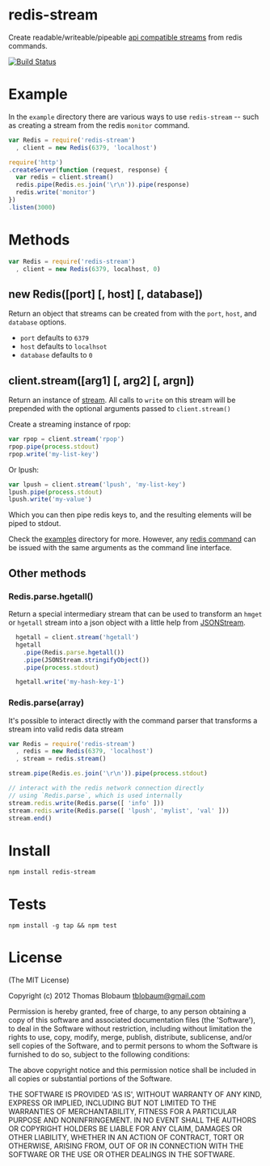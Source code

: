 # redis-stream

Create readable/writeable/pipeable [api compatible streams](http://nodejs.org/api/stream.html) from redis commands.

[![Build Status](https://secure.travis-ci.org/tblobaum/redis-stream.png)](http://travis-ci.org/tblobaum/redis-stream)

# Example

In the `example` directory there are various ways to use `redis-stream` -- such as creating a stream from the redis `monitor` command.

``` js
var Redis = require('redis-stream')
  , client = new Redis(6379, 'localhost')

require('http')
.createServer(function (request, response) {
  var redis = client.stream()
  redis.pipe(Redis.es.join('\r\n')).pipe(response)
  redis.write('monitor')
})
.listen(3000)
```

# Methods

``` js
var Redis = require('redis-stream')
  , client = new Redis(6379, localhost, 0)
```

## new Redis([port] [, host] [, database])
Return an object that streams can be created from with the `port`, `host`, and `database` options.

* `port` defaults to `6379` 
* `host` defaults to `localhsot` 
* `database` defaults to `0`

## client.stream([arg1] [, arg2] [, argn])
Return an instance of [stream](http://nodejs.org/api/streams.html). All calls to `write` on this stream will be prepended with the optional arguments passed to `client.stream()`

Create a streaming instance of rpop:

``` js
var rpop = client.stream('rpop')
rpop.pipe(process.stdout)
rpop.write('my-list-key')
```

Or lpush:

``` js
var lpush = client.stream('lpush', 'my-list-key')
lpush.pipe(process.stdout)
lpush.write('my-value')
```

Which you can then pipe redis keys to, and the resulting elements will be piped to stdout.

Check the [examples](https://github.com/tblobaum/redis-stream/tree/master/example) directory for more. However, any [redis command](http://redis.io/commands) can be issued with the same arguments as the command line interface.

## Other methods

### Redis.parse.hgetall()

Return a special intermediary stream that can be used to transform an `hmget` or `hgetall` stream into a json object with a little help from [JSONStream](https://github.com/dominictarr/JSONStream).

``` js
  hgetall = client.stream('hgetall')
  hgetall
    .pipe(Redis.parse.hgetall())
    .pipe(JSONStream.stringifyObject())
    .pipe(process.stdout)

  hgetall.write('my-hash-key-1')
```

### Redis.parse(array)
It's possible to interact directly with the command parser that transforms a stream into valid redis data stream

``` js
var Redis = require('redis-stream')
  , redis = new Redis(6379, 'localhost')
  , stream = redis.stream()

stream.pipe(Redis.es.join('\r\n')).pipe(process.stdout)

// interact with the redis network connection directly
// using `Redis.parse`, which is used internally
stream.redis.write(Redis.parse([ 'info' ]))
stream.redis.write(Redis.parse([ 'lpush', 'mylist', 'val' ]))
stream.end()
```

# Install

`npm install redis-stream`

# Tests

`npm install -g tap && npm test`

# License

(The MIT License)

Copyright (c) 2012 Thomas Blobaum <tblobaum@gmail.com>

Permission is hereby granted, free of charge, to any person obtaining
a copy of this software and associated documentation files (the
'Software'), to deal in the Software without restriction, including
without limitation the rights to use, copy, modify, merge, publish,
distribute, sublicense, and/or sell copies of the Software, and to
permit persons to whom the Software is furnished to do so, subject to
the following conditions:

The above copyright notice and this permission notice shall be
included in all copies or substantial portions of the Software.

THE SOFTWARE IS PROVIDED 'AS IS', WITHOUT WARRANTY OF ANY KIND,
EXPRESS OR IMPLIED, INCLUDING BUT NOT LIMITED TO THE WARRANTIES OF
MERCHANTABILITY, FITNESS FOR A PARTICULAR PURPOSE AND NONINFRINGEMENT.
IN NO EVENT SHALL THE AUTHORS OR COPYRIGHT HOLDERS BE LIABLE FOR ANY
CLAIM, DAMAGES OR OTHER LIABILITY, WHETHER IN AN ACTION OF CONTRACT,
TORT OR OTHERWISE, ARISING FROM, OUT OF OR IN CONNECTION WITH THE
SOFTWARE OR THE USE OR OTHER DEALINGS IN THE SOFTWARE.